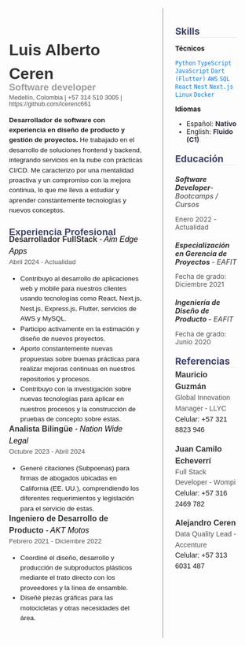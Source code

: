 <div style="display: grid; grid-template-columns: 7fr 4fr; gap: 1.5rem; font-size: 0.85rem; margin-top: -2rem;">

  <!-- Columna principal (3fr) -->
  <div class="main-column">

<h1 class="nombre">Luis Alberto Ceren</h1>
<h4 class="job">Software developer</h4>
<span class="info">Medellín, Colombia | +57 314 510 3005 | https://github.com/lcerenc661 </span>

<span
 class="subtitle">Desarrollador de software con experiencia en diseño de producto y gestión de proyectos.</span>  He trabajado en el desarrollo de soluciones frontend y backend, integrando servicios en la nube con prácticas CI/CD. Me caracterizo por una mentalidad proactiva y un compromiso con la mejora continua, lo que me lleva a estudiar y aprender constantemente tecnologías y nuevos conceptos.

<h2 class="section-title">Experiencia Profesional</h2>

<h3 class="job-company">Desarrollador FullStack  <span class="job-title"> - Aim Edge Apps </span></h3>
<span class="date">Abril 2024 - Actualidad</span>

- Contribuyo al desarrollo de aplicaciones web y mobile para nuestros clientes usando tecnologías como React, Next.js, Nest.js, Express.js, Flutter, servicios de AWS y MySQL.  
- Participo activamente en la estimación y diseño de nuevos proyectos.  
- Aporto constantemente nuevas propuestas sobre buenas prácticas para realizar mejoras continuas en nuestros repositorios y procesos.  
- Contribuyo con la investigación sobre nuevas tecnologías para aplicar en nuestros procesos y la construcción de pruebas de concepto sobre estas.


<h3 class="job-company"> Analista Bilingüe <span class="job-title"> - Nation Wide Legal </span> </h3>
<span class="date">Octubre 2023 - Abril 2024</span>

- Generé citaciones (Subpoenas) para firmas de abogados ubicadas en California (EE. UU.), comprendiendo los diferentes requerimientos y legislación para el servicio de estas.

<h3 class="job-company">Ingeniero de Desarrollo de Producto  <span class="job-title">- AKT Motos </span> </h3> 
<span class="date">Febrero 2021 - Diciembre 2022</span>
<ul>
<li>Coordiné el diseño, desarrollo y producción de subproductos plásticos mediante el trato directo con los proveedores y la línea de ensamble.  </li>
<li>Diseñé piezas gráficas para las motocicletas y otras necesidades del área.</li>

</ul>





  </div>

  <!-- Barra lateral (1fr) -->
  <div class="sidebar">

<h2 class="section-title">Skills</h2>

**Técnicos**  

<span style="color:#007bff; font-weight:500;">`Python` `TypeScript` `JavaScript` `Dart (Flutter)` `AWS` `SQL` `React` `Nest` `Next.js` `Linux` `Docker`</span>

**Idiomas**  
- Español: <span class="highlight">Nativo</span>  
- English: <span class="highlight">Fluido (C1)</span>

<h2 class="section-title">Educación</h2>

<div class="education-item">
  <h5 class="education-title"> Software  Developer<span class="education-degree">- Bootcamps / Cursos</span>  </h5>
     
  <span class="date">Enero 2022 - Actualidad</span>  
 
</div>

<div class="education-item">
  <h5 class="education-title"> Especialización en Gerencia de Proyectos <span  class="education-degree"> - EAFIT</span>  </h5>

  <span class="date">Fecha de grado: Diciembre 2021</span>
</div>

<div class="education-item">
  <h5 class="education-title">Ingeniería de Diseño de Producto <span class="education-degree"> - EAFIT </span>   </h5>

  <span class="date">Fecha de grado: Junio 2020</span>


  <h2 class="section-title">Referencias </h2>


<div class="reference-item">
  <span class="reference-name"><strong>Mauricio Guzmán</strong></span><br>
  <span class="reference-role">Global Innovation Manager - LLYC</span><br>
  <span class="reference-phone">Celular: +57 321 8823 946</span>
</div>

<div class="reference-item">
  <span class="reference-name"><strong>Juan Camilo Echeverrí</strong></span><br>
  <span class="reference-role">Full Stack Developer - Wompi</span><br>
  <span class="reference-phone">Celular: +57 316 2469 782</span>
</div>

<div class="reference-item">
  <span class="reference-name"><strong>Alejandro Ceren</strong></span><br>
  <span class="reference-role">Data Quality Lead - Accenture</span><br>
  <span class="reference-phone">Celular: +57 313 6031 487</span>
</div>
</div>

  


<style>

  h3 {
    padding: -1.4rem;
    margin-block: -1rem;
    font-size: 1.2rem;
    font-weight: 600;
  }

.info {
    font-size: 0.8rem;
    line-height: 0.8rem;
    color: #555;
    margin-bottom: 1rem;
    font-family: calibri, sans-serif;
    display: block;
    margin-top: -0.5rem;
  }

  .job {
    font-size: 1.2rem;
    font-weight: 600;
    color:rgba(51, 51, 51, 0.48);
    margin-bottom: 0.5rem;
    margin-top: -1rem;
    font-family: calibri, sans-serif;
  }

  .job-title {
    font-size: 1rem;
    font-weight: 500;
    color: rgba(19, 8, 8);
    margin-bottom: 0.5rem;
    margin-top: -1.2rem;
    font-style: italic;
  }

  .job-company {
    color: rgb(75, 75, 75);
    font-size: 1rem;
    font-weight: 600;
    color: #333;
    margin-bottom: 0rem;
  }

  .nombre {
  
    font-size: 2rem;
    font-weight: 600;
    color: #333;
    margin-bottom: 0.4rem;
    }

  .section-title {
    font-size: 1.2rem;
    font-weight: 700;
    color: rgb(60, 67, 107);
    margin-top: 1.2rem;
    margin-bottom: 0.2rem;
    border-bottom: 0.1rem solid rgba(212, 212, 212, 0.52);
  }

  .main-column {
    padding: 1rem;
    line-height: 1.5;
    font-family: calibri, sans-serif;

  }

  .sidebar {
    padding: 1rem 1.5rem;
    border-left: 0.1rem solid gray;
  }

  .subtitle {
    font-weight: 600;
  }

  .skills {
    color: #007bff;
  }

  .highlight {
    color:rgb(47, 49, 68);
    font-weight: bold;
  }

  .degree {
    margin-top: -0.5rem;
    display: block;
  }

</style>

<style>
  .education-item {
    margin-bottom: 0rem;
    padding:  0;
  }

  .education-title {
    font-size: 0.9rem;
    font-weight: bold;
    color: #333;
    margin-bottom: 0.2rem;
  }

  .education-degree {
    font-style: italic;
    font-weight: 500;
    color: #555;
    margin-bottom: 0.2rem;
  }

  .location {
    font-size: 0.9rem;
    color: #777;
    display: block;
    margin-top: -1.2rem;
  }

  .date {
    font-size: 0.85rem;
    color: #555;
    margin-top: -0.2rem;
  }

  .education-description {
    font-size: 0.9rem;
    color: #444;
    margin-top: 0.2rem;
  }

    .reference-item {
    margin-bottom: 1rem;
    line-height: 1.5;
    font-family: calibri, sans-serif;
  }

  .reference-name {
    font-size: 1rem;
    color: #333;
  }

  .reference-role {
    font-size: 0.9rem;
    color: #555;
  }

  .reference-phone {
    font-size: 0.9rem;
  }

  
</style>